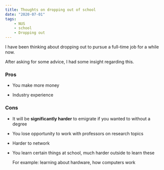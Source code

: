 ```yaml
---
title: Thoughts on dropping out of school
date: "2020-07-01"
tags:
    - NUS
    - school
    - Dropping out
---
```


I have been thinking about dropping out to pursue a full-time job for a while now.

After asking for some advice, I had some insight regarding this.

### Pros

- You make more money

- Industry experience

### Cons

- It will be **significantly harder** to emigrate if you wanted to without a degree

- You lose opportunity to work with professors on research topics

- Harder to network

- You learn certain things at school, much harder outside to learn these

  For example: learning about hardware, how computers work
